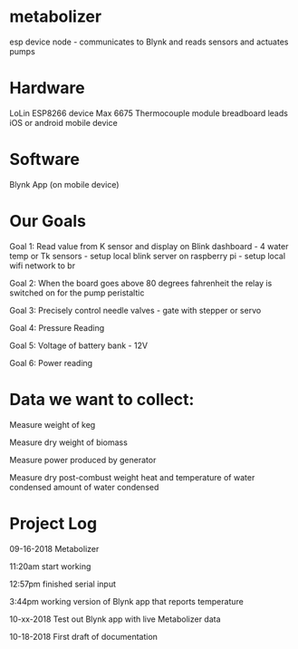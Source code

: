 # metabolizer
esp device node - communicates to Blynk and reads sensors and actuates pumps

# Hardware
LoLin ESP8266 device
Max 6675 Thermocouple module
breadboard leads
iOS or android mobile device

# Software
Blynk App (on mobile device)


# Our Goals

Goal 1: Read value from K sensor and display on Blink dashboard - 4 water temp or Tk sensors
	- setup local blink server on raspberry pi 
	- setup local wifi network to br

Goal 2: When the board goes above 80 degrees  fahrenheit the relay is switched on for the pump peristaltic

Goal 3: Precisely control needle valves - gate with stepper or servo

Goal 4: Pressure Reading

Goal 5: Voltage of battery bank - 12V

Goal 6: Power reading 

# Data we want to collect:

Measure weight of keg

Measure dry weight of biomass

Measure power produced by generator

Measure dry post-combust weight
heat and temperature of water condensed
amount of water condensed

# Project Log

09-16-2018 Metabolizer

11:20am start working 

12:57pm finished serial input

3:44pm working version of Blynk app that reports temperature

10-xx-2018 Test out Blynk app with live Metabolizer data

10-18-2018 First draft of documentation

